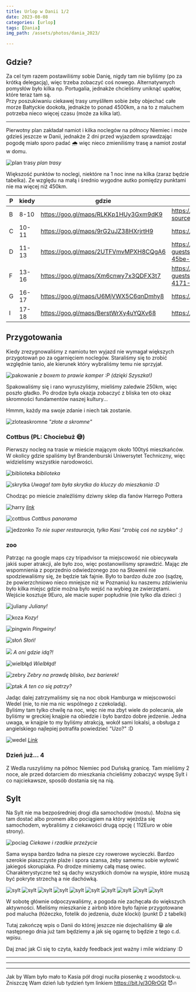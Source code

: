 ```yaml
---
title: Urlop w Danii 1/2
date: 2023-08-08
categories: [urlop]
tags: [Dania]
img_path: /assets/photos/dania_2023/

---
```


## Gdzie?
Za cel tym razem postawiliśmy sobie Danię, nigdy tam nie byliśmy (po za krótką delegacją), więc trzeba zobaczyć coś nowego. Alternatywnych pomysłów było kilka np. Portugalia, jednakże chcieliśmy uniknąć upałów, które teraz tam są.  
Przy poszukiwaniu ciekawej trasy umyśliłem sobie żeby objechać całe morze Bałtyckie dookoła, jednakże to ponad 4500km, a na to z maluchem potrzeba nieco więcej czasu (może za kilka lat).
  
----
Pierwotny plan zakładał namiot i kilka noclegów na północy Niemiec i może gdzieś jeszcze w Danii, jednakże 2 dni przed wyjazdem sprawdzając pogodę miało sporo padać 🌧️ więc nieco zmieniliśmy trasę a namiot został w domu.
  

![plan trasy](trasa_plan.png)
*plan trasy*

Większość punktów to noclegi, niektóre na 1 noc inne na kilka (zaraz będzie tabelka). Ze względu na małą i średnio wygodne autko pomiędzy punktami nie ma więcej niż 450km.
  
|P |kiedy|gdzie                                |link                                                                                                                      |
|---|-----|-------------------------------------|--------------------------------------------------------------------------------------------------------------------------|
|B  |8-10 |<https://goo.gl/maps/RLKKp1HUy3Gxm9dK9>|<https://www.airbnb.pl/rooms/53236380?source_impression_id=p3_1691315786_nYmzF%2FR%2FNp8nk72J>                              |
|C  |10-11|<https://goo.gl/maps/9rG2uJZ38HXrjrtH9>|<https://www.booking.com/Share-zLh1IB>                                                                                      |
|D  |11-13|<https://goo.gl/maps/2UTFVmvMPXH8CQgA6>|<https://www.airbnb.pl/rooms/692702593014102485?guests=1&adults=1&s=67&unique_share_id=f0159219-a15b-45be-8197-86ccefd52a28>|
|F  |13-16|<https://goo.gl/maps/Xm6cnwy7x3QDFX3t7>|<https://www.airbnb.pl/rooms/47866956?guests=1&adults=1&s=67&unique_share_id=1914a81f-eb02-4171-87d0-ed2c7035db10>          |
|G  |16-17|<https://goo.gl/maps/U6MjVWX5C6qnDmhy8>|<https://www.booking.com/Share-AYMu3V>                                                                                      |
|I  |17-18|<https://goo.gl/maps/BerstWrXy4uYQXv68>|<https://www.booking.com/Share-xWWUcJ>                                                                                      |
  
## Przygotowania
  
Kiedy zrezygnowaliśmy z namiotu ten wyjazd nie wymagał większych przygotowań po za ogarnięciem noclegów. Staraliśmy się to zrobić 
względnie tanio, ale kierunek który wybraliśmy temu nie sprzyjał.

![pakowanie](pakowanie.gif)
*z boxem to prawie kamper :P (dzięki Szyszka!)*

Spakowaliśmy się i rano wyruszyliśmy, mieliśmy zaledwie 250km, więc poszło gładko. 
Po drodze była okazja zobaczyć z bliska ten oto okaz skromności fundamentów naszej kultury... 
  
Hmmm, każdy ma swoje zdanie i niech tak zostanie.

![zloteaskromne](zloteaskromne.jpeg)
*"złote a skromne"*

### Cottbus (PL: Chociebuż 😅)

Pierwszy nocleg na trasie w mieście mającym około 100tyś mieszkańców.
W okolicy gdzie spaliśmy był Brandenburski Uniwersytet Techniczny, więc widzieliśmy 
wszystkie narodowości. 



![biblioteka](bibliteka_cottbus.jpeg)
*biblioteka*  

![skrytka](skrytka.jpeg)
*Uwaga! tam była skrytka do kluczy do mieszkania :D*

Chodząc po mieście znaleźliśmy dziwny sklep dla fanów Harrego Pottera 

![harry](harry_potter.jpeg)
*[link](https://maps.app.goo.gl/zy9xhxJ6Sp6WWL4M6)*

![cottbus](cottbus.jpeg)
*Cottbus panorama*

![jedzonko](kasi_jedzonko.jpeg)
*To nie super restauracja, tylko Kasi "zrobię coś na szybko" :)*

### zoo
Patrząc na google maps czy tripadvisor ta miejscowość nie obiecywała jakiś super atrakcji, 
ale było zoo, więc postanowilismy sprawdzić. Mając złe wspomnienia z poprzednio odwiedzonego zoo na
Słowenii nie spodziewaliśmy się, że będzie tak fajnie. Było to bardzo duże zoo 
(sądzę, że powierzchniowo nieco mniejsze niż w Poznaniu) ku naszemu zdziwieniu było kilka 
miejsc gdzie można było wejść na wybieg ze zwierzętami.  
Wejście kosztuje 9Euro, ale macie super popłudnie (nie tylko dla dzieci :)

![juliany](juliany.jpeg)
*Juliany!*  

![koza](koza.jpeg)
*Kozy!*  

![pingwin](pingwin.jpeg)
*Pingwiny!*  

![słoń](slon.jpeg)
*Słoń!*  

![](surykatka.jpeg)
*A oni gdzie idą?!*  

![wielbłąd](wielblad.jpeg)
*Wielbłąd!*  

![zebry](zebry.jpeg)
*Zebry na prawdę blisko, bez barierek!*  

![ptak](zoo.jpeg)
*A ten co się patrzy?*  



Jadąc dalej zatrzymaliśmy się na noc obok Hamburga w miejscowości Wedel (nie, to nie ma nic wspólnego z czekoladą).  
Byliśmy tam tylko chwilę na noc, więc nie ma zbyt wiele do polecania, ale byliśmy w greckiej knajpie na obiedzie i było bardzo dobre jedzenie. Jedna uwaga, w knajpie to my byliśmy atrakcją, wokół sami lokalsi, a obsługa z angielskiego najlepiej potrafiła powiedzieć "Uzo?" :D


![wedel](wedel.jpeg)
*[Link](https://goo.gl/maps/MFr7vxyofb8r1XGy7)*

### Dzień już... 4

Z Wedla ruszyliśmy na północ Niemiec pod Duńską granicę. Tam mieliśmy 2 noce, ale przed dotarciem do mieszkania 
chcieliśmy zobaczyć wyspę Sylt i co najciekawsze, sposób dostania się na nią.  
## Sylt 
Na Sylt nie ma bezpośredniej drogi dla samochodów (mostu). Można się tam dostać albo promem
albo pociągiem na który wjeżdża się samochodem, wybraliśmy z ciekawości drugą opcję ( 112Euro w obie strony).

![pociag](pociag_1.jpeg)
*Ciekawe i rzadkie przeżycie*

  
Sama wyspa bardzo ładna na piesze czy rowerowe wycieczki. Bardzo szerokie piaszczyste plaże 
i spora szansa, żeby samemu sobie wyłowić jakiegoś skorupiaka. Po drodze miniemy całą 
masę owiec. Charakterystyczne też są dachy wszystkich domów na wyspie, które muszą być pokryte 
strzechą a nie dachówką.  


![sylt](sylt_1.jpeg)
![sylt](sylt_2.jpeg)
![sylt](sylt_3.jpeg)
![sylt](sylt_4.jpeg)
![sylt](sylt_5.jpeg)
![sylt](sylt_6.jpeg)
![sylt](sylt_7.jpeg)
![sylt](sylt_8.jpeg)
![sylt](sylt_9.jpeg)
![sylt](sylt_10.jpeg)

W sobotę głównie odpoczywaliśmy, a pogoda nie zachęcała do większych aktywności. Mieliśmy 
mieszkanie z airbnb które było fajnie przygotowane pod malucha (łóżeczko, fotelik do jedzenia, duże klocki)
(punkt D z tabelki)
  
Tutaj zakończę wpis o Danii do której jeszcze nie dojechaliśmy 😁 ale następnego dnia już tam będziemy 
a jak się ogarnę to będzie z tego c.d. wpisu.

Daj znać jak Ci się to czyta, każdy feedback jest ważny i mile widziany :D


---
---
---

Jak by Wam było mało to Kasia pół drogi nuciła piosenkę z woodstock-u.  
Zniszczę Wam dzień lub tydzień tym linkiem <https://bit.ly/3ORrOGt> 😈🔥
